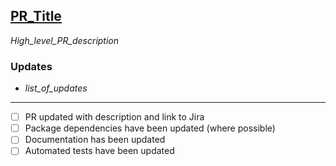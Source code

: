 ## [PR_Title](https://leadforensics.atlassian.net/browse/JIRA_ID)

_High_level_PR_description_

### Updates
* _list_of_updates_

---

- [ ] PR updated with description and link to Jira
- [ ] Package dependencies have been updated (where possible)
- [ ] Documentation has been updated
- [ ] Automated tests have been updated
